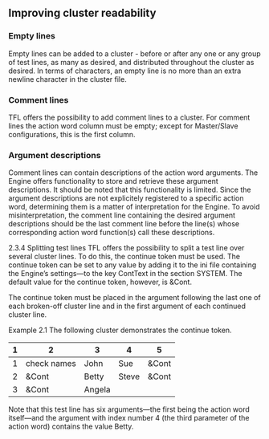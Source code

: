 ## Improving cluster readability

### Empty lines

Empty lines can be added to a cluster - before or after any one or any group of test lines, as many as desired, and distributed throughout the cluster as desired. In terms of characters, an empty line is no more than an extra newline character in the cluster file.

### Comment lines

TFL offers the possibility to add comment lines to a cluster. For comment lines the action word column must be empty; except for Master/Slave configurations, this is the first column.

### Argument descriptions

Comment lines can contain descriptions of the action word arguments. The Engine offers functionality to store and retrieve these argument descriptions. It should be noted that this functionality is limited. Since the argument descriptions are not explicitely registered to a specific action word, determining them is a matter of interpretation for the Engine. To avoid misinterpretation, the comment line containing the desired argument descriptions should be the last comment line before the line(s) whose corresponding action word function(s) call these descriptions.

2.3.4	Splitting test lines
TFL offers the possibility to split a test line over several cluster lines. To do this, the continue token must be used. The continue token can be set to any value by adding it to the ini file containing the Engine’s settings—to the key ContText in the section SYSTEM. The default value for the continue token, however, is &Cont.

The continue token must be placed in the argument following the last one of each broken-off cluster line and in the first argument of each continued cluster line. 

Example 2.1
The following cluster demonstrates the continue token.
	
|	1	| 2  | 	3	|  4  |  5  |
| -- | -- | -- | -- | -- |
| 1  | check names	| John    | Sue     | &Cont |
| 2	 | &Cont	    | Betty	  | Steve	| &Cont |
| 3	 | &Cont	    | Angela  |         |       |
	
Note that this test line has six arguments—the first being the action word itself—and the argument with index number 4 (the third parameter of the action word) contains the value Betty.
